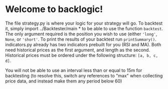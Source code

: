 # Welcome to backlogic!
The file strategy.py is where your logic for your strategy will go. To backtest it, simply import ../Backtester/main * to be able to use the function `backtest`. The only argument required is the position you wish to use (either `'long'`,  `None`, or  `'short'`. To print the results of your backtest run `printSummary()`.
indicators.py already has two indicators prebuilt for you (RSI and MA). Both need historical prices as the first argument, and length as the second. Historical prices must be ordered under the following structure: `[a, b, c, d]`.

You will not be able to use an interval less than or equal to 15m for backtesting (to resolve this, switch any references to "max" when collecting price data, and instead make them any period below 60)
